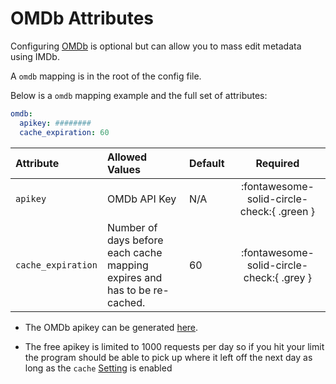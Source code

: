 # OMDb Attributes

Configuring [OMDb](https://www.omdbapi.com/) is optional but can allow you to mass edit metadata using IMDb.

A `omdb` mapping is in the root of the config file.

Below is a `omdb` mapping example and the full set of attributes:
```yaml
omdb:
  apikey: ########
  cache_expiration: 60
```

| Attribute          | Allowed Values                                                             | Default | Required |
|:-------------------|:---------------------------------------------------------------------------|:--------|:--------:|
| `apikey`           | OMDb API Key                                                               | N/A     | :fontawesome-solid-circle-check:{ .green }  |
| `cache_expiration` | Number of days before each cache mapping expires and has to be re-cached.  | 60      | :fontawesome-solid-circle-check:{ .grey } |

* The OMDb apikey can be generated [here](http://www.omdbapi.com/apikey.aspx).

* The free apikey is limited to 1000 requests per day so if you hit your limit the program should be able to pick up where it left off the next day as long as the `cache` [Setting](settings/#cache) is enabled 
